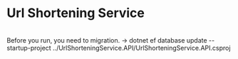 # Url Shortening Service

<br>
Before you run, you need to migration.
  -> dotnet ef database update  --startup-project ../UrlShorteningService.API/UrlShorteningService.API.csproj
  
